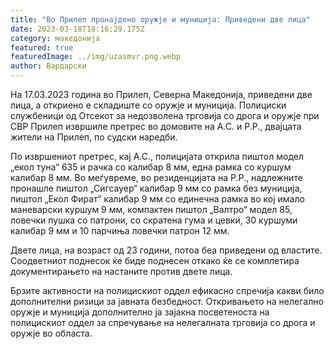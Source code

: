 ```yaml
---
title: "Во Прилеп пронајдено оружје и муниција: Приведени две лица"
date: 2023-03-18T18:16:29.175Z
category: македонија
featured: true
featuredImage: ../img/uzasmvr.png.webp
author: Вардарски
---
```


На 17.03.2023 година во Прилеп, Северна Македонија, приведени две лица, а откриено е складиште со оружје и муниција. Полициски службеници од Отсекот за недозволена трговија со дрога и оружје при СВР Прилеп извршиле претрес во домовите на А.С. и Р.Р., двајцата жители на Прилеп, по судски наредби.

По извршениот претрес, кај А.С., полицијата открила пиштол модел „екол туна“ 635 и рачка со калибар 8 мм, една рамка со куршум калибар 8 мм. Во меѓувреме, во резиденцијата на Р.Р., надлежните пронашле пиштол „Сигсауер“ калибар 9 мм со рамка без муниција, пиштол „Екол Фират“ калибар 9 мм со единечна рамка во кој имало маневарски куршум 9 мм, компактен пиштол „Валтро“ модел 85, ловечки пушка со патрони, со скратена гума и цевки, 30 куршуми калибар 9 мм и 10 парчиња ловечки патрон 12 мм.

Двете лица, на возраст од 23 години, потоа беа приведени од властите. Соодветниот поднесок ќе биде поднесен откако ќе се комплетира документирањето на настаните против двете лица.

Брзите активности на полицискиот оддел ефикасно спречија какви било дополнителни ризици за јавната безбедност. Откривањето на нелегално оружје и муниција дополнително ја зајакна посветеноста на полицискиот оддел за спречување на нелегалната трговија со дрога и оружје во областа.
